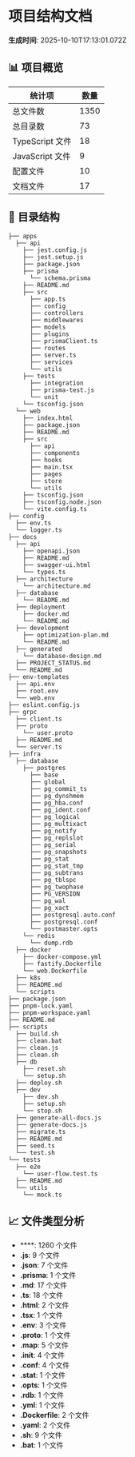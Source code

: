 # 项目结构文档

**生成时间**: 2025-10-10T17:13:01.072Z

## 📊 项目概览

| 统计项          | 数量 |
| --------------- | ---- |
| 总文件数        | 1350 |
| 总目录数        | 73   |
| TypeScript 文件 | 18   |
| JavaScript 文件 | 9    |
| 配置文件        | 10   |
| 文档文件        | 17   |

## 📂 目录结构

```
├── apps
  ├── api
    ├── jest.config.js
    ├── jest.setup.js
    ├── package.json
    ├── prisma
      └── schema.prisma
    ├── README.md
    ├── src
      ├── app.ts
      ├── config
      ├── controllers
      ├── middlewares
      ├── models
      ├── plugins
      ├── prismaClient.ts
      ├── routes
      ├── server.ts
      ├── services
      └── utils
    ├── tests
      ├── integration
      ├── prisma-test.js
      └── unit
    └── tsconfig.json
  └── web
    ├── index.html
    ├── package.json
    ├── README.md
    ├── src
      ├── api
      ├── components
      ├── hooks
      ├── main.tsx
      ├── pages
      ├── store
      └── utils
    ├── tsconfig.json
    ├── tsconfig.node.json
    └── vite.config.ts
├── config
  ├── env.ts
  └── logger.ts
├── docs
  ├── api
    ├── openapi.json
    ├── README.md
    ├── swagger-ui.html
    └── types.ts
  ├── architecture
    └── architecture.md
  ├── database
    └── README.md
  ├── deployment
    ├── docker.md
    └── README.md
  ├── development
    ├── optimization-plan.md
    └── README.md
  ├── generated
    └── database-design.md
  ├── PROJECT_STATUS.md
  └── README.md
├── env-templates
  ├── api.env
  ├── root.env
  └── web.env
├── eslint.config.js
├── grpc
  ├── client.ts
  ├── proto
    └── user.proto
  ├── README.md
  └── server.ts
├── infra
  ├── database
    ├── postgres
      ├── base
      ├── global
      ├── pg_commit_ts
      ├── pg_dynshmem
      ├── pg_hba.conf
      ├── pg_ident.conf
      ├── pg_logical
      ├── pg_multixact
      ├── pg_notify
      ├── pg_replslot
      ├── pg_serial
      ├── pg_snapshots
      ├── pg_stat
      ├── pg_stat_tmp
      ├── pg_subtrans
      ├── pg_tblspc
      ├── pg_twophase
      ├── PG_VERSION
      ├── pg_wal
      ├── pg_xact
      ├── postgresql.auto.conf
      ├── postgresql.conf
      └── postmaster.opts
    └── redis
      └── dump.rdb
  ├── docker
    ├── docker-compose.yml
    ├── fastify.Dockerfile
    └── web.Dockerfile
  ├── k8s
  ├── README.md
  └── scripts
├── package.json
├── pnpm-lock.yaml
├── pnpm-workspace.yaml
├── README.md
├── scripts
  ├── build.sh
  ├── clean.bat
  ├── clean.js
  ├── clean.sh
  ├── db
    ├── reset.sh
    └── setup.sh
  ├── deploy.sh
  ├── dev
    ├── dev.sh
    ├── setup.sh
    └── stop.sh
  ├── generate-all-docs.js
  ├── generate-docs.js
  ├── migrate.ts
  ├── README.md
  ├── seed.ts
  └── test.sh
└── tests
  ├── e2e
    └── user-flow.test.ts
  ├── README.md
  └── utils
    └── mock.ts

```

## 📈 文件类型分析

- \*\*\*\*: 1260 个文件
- **.js**: 9 个文件
- **.json**: 7 个文件
- **.prisma**: 1 个文件
- **.md**: 17 个文件
- **.ts**: 18 个文件
- **.html**: 2 个文件
- **.tsx**: 1 个文件
- **.env**: 3 个文件
- **.proto**: 1 个文件
- **.map**: 5 个文件
- **.init**: 4 个文件
- **.conf**: 4 个文件
- **.stat**: 1 个文件
- **.opts**: 1 个文件
- **.rdb**: 1 个文件
- **.yml**: 1 个文件
- **.Dockerfile**: 2 个文件
- **.yaml**: 2 个文件
- **.sh**: 9 个文件
- **.bat**: 1 个文件
